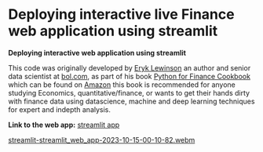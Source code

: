 # Deploying interactive live Finance web application using streamlit
**Deploying  interactive web application using streamlit**

This code was originally developed by [Eryk Lewinson](https://www.linkedin.com/in/eryklewinson/?originalSubdomain=nl) an author and senior data scientist at [bol.com](https://www.linkedin.com/company/bol-com/), as part of his book [Python for Finance Cookbook](https://www.amazon.com/Python-Finance-Cookbook-effective-financial/dp/1803243198) which can be found on [Amazon](https://www.amazon.com/Python-Finance-Cookbook-effective-financial/dp/1803243198) this book is recommended for anyone studying Economics, quantitative/finance, or wants to get their hands dirty with finance data using datascience, machine and deep learning techniques for expert and indepth analysis.




**Link to the web app:** [streamlit app](https://appwebapp-nfbeudlvoewqpncqijysve.streamlit.app/?embed_options=dark_theme,show_footer,light_theme,show_colored_line,show_toolbar,show_padding,disable_scrolling)




[streamlit-streamlit_web_app-2023-10-15-00-10-82.webm](https://github.com/Kmohamedalie/Finance-streamlit_web_app/assets/63104472/960790b7-9172-4502-83ac-456947ccd127)
